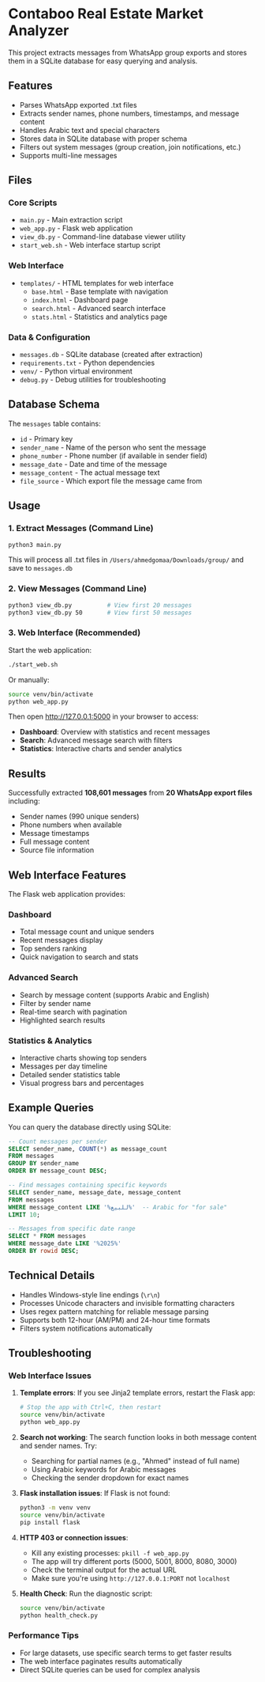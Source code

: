 # Contaboo Real Estate Market Analyzer

This project extracts messages from WhatsApp group exports and stores them in a SQLite database for easy querying and analysis.

## Features

- Parses WhatsApp exported .txt files
- Extracts sender names, phone numbers, timestamps, and message content
- Handles Arabic text and special characters
- Stores data in SQLite database with proper schema
- Filters out system messages (group creation, join notifications, etc.)
- Supports multi-line messages

## Files

### Core Scripts
- `main.py` - Main extraction script
- `web_app.py` - Flask web application
- `view_db.py` - Command-line database viewer utility
- `start_web.sh` - Web interface startup script

### Web Interface
- `templates/` - HTML templates for web interface
  - `base.html` - Base template with navigation
  - `index.html` - Dashboard page
  - `search.html` - Advanced search interface  
  - `stats.html` - Statistics and analytics page

### Data & Configuration
- `messages.db` - SQLite database (created after extraction)
- `requirements.txt` - Python dependencies
- `venv/` - Python virtual environment
- `debug.py` - Debug utilities for troubleshooting

## Database Schema

The `messages` table contains:
- `id` - Primary key
- `sender_name` - Name of the person who sent the message
- `phone_number` - Phone number (if available in sender field)
- `message_date` - Date and time of the message
- `message_content` - The actual message text
- `file_source` - Which export file the message came from

## Usage

### 1. Extract Messages (Command Line)
```bash
python3 main.py
```
This will process all .txt files in `/Users/ahmedgomaa/Downloads/group/` and save to `messages.db`

### 2. View Messages (Command Line)
```bash
python3 view_db.py          # View first 20 messages
python3 view_db.py 50       # View first 50 messages
```

### 3. Web Interface (Recommended)
Start the web application:
```bash
./start_web.sh
```
Or manually:
```bash
source venv/bin/activate
python web_app.py
```

Then open http://127.0.0.1:5000 in your browser to access:
- **Dashboard**: Overview with statistics and recent messages
- **Search**: Advanced message search with filters
- **Statistics**: Interactive charts and sender analytics

## Results

Successfully extracted **108,601 messages** from **20 WhatsApp export files** including:
- Sender names (990 unique senders)
- Phone numbers when available
- Message timestamps
- Full message content
- Source file information

## Web Interface Features

The Flask web application provides:

### Dashboard
- Total message count and unique senders
- Recent messages display
- Top senders ranking
- Quick navigation to search and stats

### Advanced Search
- Search by message content (supports Arabic and English)
- Filter by sender name
- Real-time search with pagination
- Highlighted search results

### Statistics & Analytics
- Interactive charts showing top senders
- Messages per day timeline
- Detailed sender statistics table
- Visual progress bars and percentages

## Example Queries

You can query the database directly using SQLite:

```sql
-- Count messages per sender
SELECT sender_name, COUNT(*) as message_count 
FROM messages 
GROUP BY sender_name 
ORDER BY message_count DESC;

-- Find messages containing specific keywords
SELECT sender_name, message_date, message_content 
FROM messages 
WHERE message_content LIKE '%للبيع%'  -- Arabic for "for sale"
LIMIT 10;

-- Messages from specific date range
SELECT * FROM messages 
WHERE message_date LIKE '%2025%' 
ORDER BY rowid DESC;
```

## Technical Details

- Handles Windows-style line endings (`\r\n`)
- Processes Unicode characters and invisible formatting characters
- Uses regex pattern matching for reliable message parsing
- Supports both 12-hour (AM/PM) and 24-hour time formats
- Filters system notifications automatically

## Troubleshooting

### Web Interface Issues

1. **Template errors**: If you see Jinja2 template errors, restart the Flask app:
   ```bash
   # Stop the app with Ctrl+C, then restart
   source venv/bin/activate
   python web_app.py
   ```

2. **Search not working**: The search function looks in both message content and sender names. Try:
   - Searching for partial names (e.g., "Ahmed" instead of full name)
   - Using Arabic keywords for Arabic messages
   - Checking the sender dropdown for exact names

3. **Flask installation issues**: If Flask is not found:
   ```bash
   python3 -m venv venv
   source venv/bin/activate  
   pip install flask
   ```

4. **HTTP 403 or connection issues**: 
   - Kill any existing processes: `pkill -f web_app.py`
   - The app will try different ports (5000, 5001, 8000, 8080, 3000)
   - Check the terminal output for the actual URL
   - Make sure you're using `http://127.0.0.1:PORT` not `localhost`

5. **Health Check**: Run the diagnostic script:
   ```bash
   source venv/bin/activate
   python health_check.py
   ```

### Performance Tips
- For large datasets, use specific search terms to get faster results
- The web interface paginates results automatically
- Direct SQLite queries can be used for complex analysis